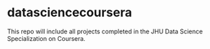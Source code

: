 # datasciencecoursera
This repo will include all projects completed in the JHU Data Science Specialization on Coursera.
